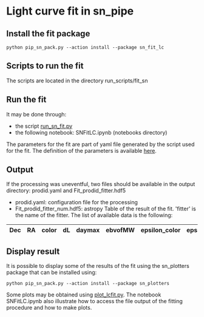 # Light curve fit in sn_pipe

## Install the fit package
```
python pip_sn_pack.py --action install --package sn_fit_lc
```

## Scripts to run the fit

The scripts are located in the directory run_scripts/fit_sn

## Run the fit

It may be done through:
  - the script [run_sn_fit.py](usage_run_sn_fit.md)
  - the following notebook: SNFitLC.ipynb (notebooks directory)

The parameters for the fit are part of yaml file generated by the script used for the fit. The definition of the parameters is available [here](yaml_file.md).

## Output

If the processing was uneventful, two files should be available in the output directory: prodid.yaml and Fit_prodid_fitter.hdf5
   -  prodid.yaml: configuration file for the processing
   - Fit_prodid_fitter_num.hdf5: astropy Table of the result of the fit. 'fitter' is the name of the fitter. The list of available data is the following:

|Dec|RA|color|dL|daymax|ebvofMW|epsilon_color|epsilon_daymax|epsilon_x0|epsilon_x1|healpixID|pixDec|pixRA|ptime|season|snr_fluxsec_meth|status|survey_area|x0|x1|z|z_fit|Cov_t0t0|Cov_t0x0|Cov_t0x1|Cov_t0color|Cov_x0x0|Cov_x0x1|Cov_x0color|Cov_x1x1|Cov_x1color|Cov_colorcolor|t0_fit|x0_fit|x1_fit|color_fit|mbfit|fitstatus|phase_min|phase_max|N_bef|N_aft|N_bef_u|N_aft_u|SNR_u|N_bef_g|N_aft_g|SNR_g|N_bef_r|N_aft_r|SNR_r|N_bef_i|N_aft_i|SNR_i|N_bef_z|N_aft_z|SNR_z|N_bef_y|N_aft_y|SNR_y|
|---|---|---|---|---|---|---|---|---|---|---|---|---|---|---|---|---|---|---|---|---|---|---|---|---|---|---|---|---|---|---|---|---|---|---|---|---|---|---|---|---|---|---|---|---|---|---|---|---|---|---|---|---|---|---|---|---|---|---|---|

## Display result

It is possible to display some of the results of the fit using the sn_plotters package that can be installed using:

```
python pip_sn_pack.py --action install --package sn_plotters
```

Some plots may be obtained using [plot_lcfit.py](../Plots/usage_plot_lcfit.md). The notebook SNFitLC.ipynb also illustrate how to access the file output of the fitting procedure and how to make plots.